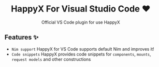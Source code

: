 <div align="center">

# HappyX For Visual Studio Code ❤

Official VS Code plugin for use HappyX

</div>

## Features ✨
  
- `Nim support`
  HappyX for VS Code supports default Nim and improves it!
- `Code snippets`
  HappyX provides code snippets for `components`, `mounts`, `request models` and other constructions
